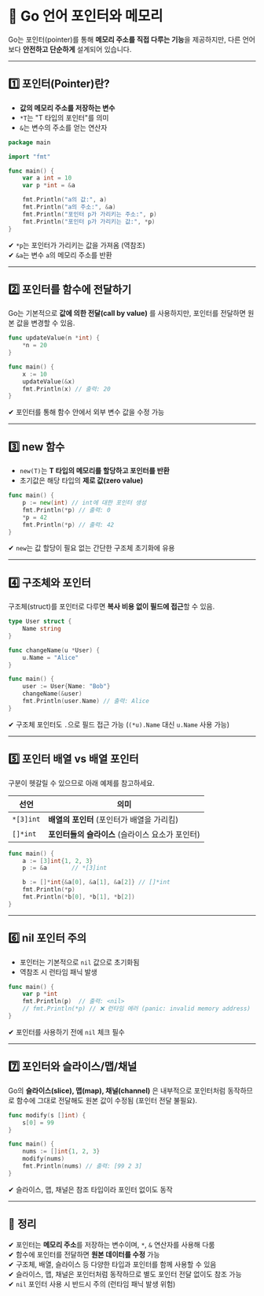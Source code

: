 # 🧠 Go 언어 포인터와 메모리

Go는 포인터(pointer)를 통해 **메모리 주소를 직접 다루는 기능**을 제공하지만, 다른 언어보다 **안전하고 단순하게** 설계되어 있습니다.  

---

## 1️⃣ 포인터(Pointer)란?

- **값의 메모리 주소를 저장하는 변수**
- `*T`는 "T 타입의 포인터"를 의미
- `&`는 변수의 주소를 얻는 연산자

```go
package main

import "fmt"

func main() {
    var a int = 10
    var p *int = &a

    fmt.Println("a의 값:", a)
    fmt.Println("a의 주소:", &a)
    fmt.Println("포인터 p가 가리키는 주소:", p)
    fmt.Println("포인터 p가 가리키는 값:", *p)
}
```

✔ `*p`는 포인터가 가리키는 값을 가져옴 (역참조)  
✔ `&a`는 변수 `a`의 메모리 주소를 반환  

---

## 2️⃣ 포인터를 함수에 전달하기

Go는 기본적으로 **값에 의한 전달(call by value)** 를 사용하지만, 포인터를 전달하면 원본 값을 변경할 수 있음.  

```go
func updateValue(n *int) {
    *n = 20
}

func main() {
    x := 10
    updateValue(&x)
    fmt.Println(x) // 출력: 20
}
```

✔ 포인터를 통해 함수 안에서 외부 변수 값을 수정 가능  

---

## 3️⃣ new 함수

- `new(T)`는 **T 타입의 메모리를 할당하고 포인터를 반환**
- 초기값은 해당 타입의 **제로 값(zero value)**

```go
func main() {
    p := new(int) // int에 대한 포인터 생성
    fmt.Println(*p) // 출력: 0
    *p = 42
    fmt.Println(*p) // 출력: 42
}
```

✔ `new`는 값 할당이 필요 없는 간단한 구조체 초기화에 유용  

---

## 4️⃣ 구조체와 포인터

구조체(struct)를 포인터로 다루면 **복사 비용 없이 필드에 접근**할 수 있음.

```go
type User struct {
    Name string
}

func changeName(u *User) {
    u.Name = "Alice"
}

func main() {
    user := User{Name: "Bob"}
    changeName(&user)
    fmt.Println(user.Name) // 출력: Alice
}
```

✔ 구조체 포인터도 `.`으로 필드 접근 가능 (`(*u).Name` 대신 `u.Name` 사용 가능)  

---

## 5️⃣ 포인터 배열 vs 배열 포인터

구분이 헷갈릴 수 있으므로 아래 예제를 참고하세요.

| 선언 | 의미 |
|------|------|
| `*[3]int` | **배열의 포인터** (포인터가 배열을 가리킴) |
| `[]*int`  | **포인터들의 슬라이스** (슬라이스 요소가 포인터) |

```go
func main() {
    a := [3]int{1, 2, 3}
    p := &a       // *[3]int

    b := []*int{&a[0], &a[1], &a[2]} // []*int
    fmt.Println(*p)
    fmt.Println(*b[0], *b[1], *b[2])
}
```

---

## 6️⃣ nil 포인터 주의

- 포인터는 기본적으로 `nil` 값으로 초기화됨
- 역참조 시 런타임 패닉 발생

```go
func main() {
    var p *int
    fmt.Println(p)  // 출력: <nil>
    // fmt.Println(*p) // ❌ 런타임 에러 (panic: invalid memory address)
}
```

✔ 포인터를 사용하기 전에 `nil` 체크 필수  

---

## 7️⃣ 포인터와 슬라이스/맵/채널

Go의 **슬라이스(slice), 맵(map), 채널(channel)** 은 내부적으로 포인터처럼 동작하므로 함수에 그대로 전달해도 원본 값이 수정됨 (포인터 전달 불필요).  

```go
func modify(s []int) {
    s[0] = 99
}

func main() {
    nums := []int{1, 2, 3}
    modify(nums)
    fmt.Println(nums) // 출력: [99 2 3]
}
```

✔ 슬라이스, 맵, 채널은 참조 타입이라 포인터 없이도 동작  

---

## 🎯 정리

✔ 포인터는 **메모리 주소**를 저장하는 변수이며, `*`, `&` 연산자를 사용해 다룸  
✔ 함수에 포인터를 전달하면 **원본 데이터를 수정** 가능  
✔ 구조체, 배열, 슬라이스 등 다양한 타입과 포인터를 함께 사용할 수 있음  
✔ 슬라이스, 맵, 채널은 포인터처럼 동작하므로 별도 포인터 전달 없이도 참조 가능  
✔ `nil` 포인터 사용 시 반드시 주의 (런타임 패닉 발생 위험)
